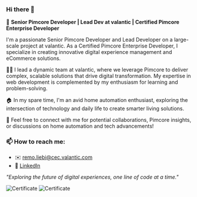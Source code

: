 ### Hi there 👋

🚀 **Senior Pimcore Developer | Lead Dev at valantic | Certified Pimcore Enterprise Developer**

I'm a passionate Senior Pimcore Developer and Lead Developer on a large-scale project at valantic. As a Certified Pimcore Enterprise Developer, I specialize in creating innovative digital experience management and eCommerce solutions.

👨‍💻 I lead a dynamic team at valantic, where we leverage Pimcore to deliver complex, scalable solutions that drive digital transformation. My expertise in web development is complemented by my enthusiasm for learning and problem-solving.

🏠 In my spare time, I'm an avid home automation enthusiast, exploring the intersection of technology and daily life to create smarter living solutions.

💬 Feel free to connect with me for potential collaborations, Pimcore insights, or discussions on home automation and tech advancements!

### 📫 How to reach me:
  - ✉️ [remo.liebi@cec.valantic.com](mailto:remo.liebi@cec.valantic.com)
  - 🔗 [LinkedIn](https://www.linkedin.com/in/remoliebi/)


*"Exploring the future of digital experiences, one line of code at a time."*



<!-- ![Certificate](https://pimcore.com/academy/certificate-validation/badge/6Y9S15Z8LE4AM2J) -->
![Certificate](https://pimcore.com/academy/certificate-validation/badge/9JUNT34SX8WMEQG)
![Certificate](https://pimcore.com/academy/certificate-validation/badge/RQSWEDC63YB9ZUF)
<!--
**rliebi/rliebi** is a ✨ _special_ ✨ repository because its `README.md` (this file) appears on your GitHub profile.

Here are some ideas to get you started:

- 🔭 I’m currently working on motorex.com
- 🌱 I’m currently learning ...
- 👯 I’m looking to collaborate on pimcore/pimcore
- 🤔 I’m looking for help with ...
- 💬 Ask me about ...
- 📫 How to reach me: ...
- 😄 Pronouns: ...
- ⚡ Fun fact: ...
-->
